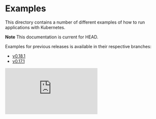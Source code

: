 # Examples

This directory contains a number of different examples of how to run applications with Kubernetes.

**Note**
This documentation is current for HEAD.  

Examples for previous releases is available in their respective branches:
   * [v0.18.1](https://github.com/GoogleCloudPlatform/kubernetes/tree/release-0.18/examples)
   * [v0.17.1](https://github.com/GoogleCloudPlatform/kubernetes/tree/release-0.17/examples)


[![Analytics](https://kubernetes-site.appspot.com/UA-36037335-10/GitHub/examples/README.md?pixel)]()
